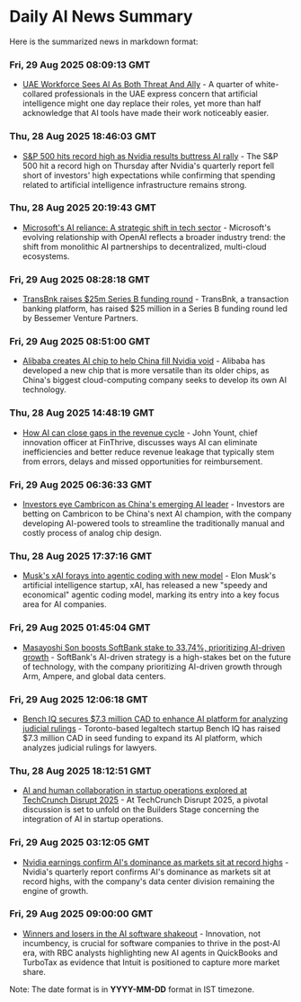 # Daily AI News Summary

Here is the summarized news in markdown format:

### Fri, 29 Aug 2025 08:09:13 GMT
- [UAE Workforce Sees AI As Both Threat And Ally](https://menafn.com/1109992185/UAE-Workforce-Sees-AI-As-Both-Threat-And-Ally) - A quarter of white-collared professionals in the UAE express concern that artificial intelligence might one day replace their roles, yet more than half acknowledge that AI tools have made their work noticeably easier.

### Thu, 28 Aug 2025 18:46:03 GMT
- [S&P 500 hits record high as Nvidia results buttress AI rally](https://www.kitco.com/news/off-the-wire/2025-08-28/sp-500-hits-record-high-nvidia-results-butress-ai-rally) - The S&P 500 hit a record high on Thursday after Nvidia's quarterly report fell short of investors' high expectations while confirming that spending related to artificial intelligence infrastructure remains strong.

### Thu, 28 Aug 2025 20:19:43 GMT
- [Microsoft's AI reliance: A strategic shift in tech sector](https://www.ainvest.com/news/microsoft-ai-reliance-strategic-shift-tech-sector-2508/) - Microsoft's evolving relationship with OpenAI reflects a broader industry trend: the shift from monolithic AI partnerships to decentralized, multi-cloud ecosystems.

### Fri, 29 Aug 2025 08:28:18 GMT
- [TransBnk raises $25m Series B funding round](https://www.fintechfutures.com/venture-capital-funding/transbnk-raises-25m-series-b-funding-round) - TransBnk, a transaction banking platform, has raised $25 million in a Series B funding round led by Bessemer Venture Partners.

### Fri, 29 Aug 2025 08:51:00 GMT
- [Alibaba creates AI chip to help China fill Nvidia void](https://www.wsj.com/tech/ai/alibaba-ai-chip-nvidia-f5dc96e3) - Alibaba has developed a new chip that is more versatile than its older chips, as China's biggest cloud-computing company seeks to develop its own AI technology.

### Thu, 28 Aug 2025 14:48:19 GMT
- [How AI can close gaps in the revenue cycle](https://www.mobihealthnews.com/video/how-ai-can-close-gaps-revenue-cycle) - John Yount, chief innovation officer at FinThrive, discusses ways AI can eliminate inefficiencies and better reduce revenue leakage that typically stem from errors, delays and missed opportunities for reimbursement.

### Fri, 29 Aug 2025 06:36:33 GMT
- [Investors eye Cambricon as China's emerging AI leader](https://www.startupecosystem.ca/news/investors-eye-cambricon-as-chinas-emerging-ai-leader/) - Investors are betting on Cambricon to be China's next AI champion, with the company developing AI-powered tools to streamline the traditionally manual and costly process of analog chip design.

### Thu, 28 Aug 2025 17:37:16 GMT
- [Musk's xAI forays into agentic coding with new model](https://www.reuters.com/business/musks-xai-forays-into-agentic-coding-with-new-model-2025-08-28/) - Elon Musk's artificial intelligence startup, xAI, has released a new "speedy and economical" agentic coding model, marking its entry into a key focus area for AI companies.

### Fri, 29 Aug 2025 01:45:04 GMT
- [Masayoshi Son boosts SoftBank stake to 33.74%, prioritizing AI-driven growth](https://www.ainvest.com/news/masayoshi-son-ai-gambit-strategic-reentry-future-tech-creation-2508/) - SoftBank's AI-driven strategy is a high-stakes bet on the future of technology, with the company prioritizing AI-driven growth through Arm, Ampere, and global data centers.

### Fri, 29 Aug 2025 12:06:18 GMT
- [Bench IQ secures $7.3 million CAD to enhance AI platform for analyzing judicial rulings](https://www.startupecosystem.ca/news/bench-iq-secures-7-3-million-cad-to-enhance-ai-platform-for-analyzing-judicial-rulings/) - Toronto-based legaltech startup Bench IQ has raised $7.3 million CAD in seed funding to expand its AI platform, which analyzes judicial rulings for lawyers.

### Thu, 28 Aug 2025 18:12:51 GMT
- [AI and human collaboration in startup operations explored at TechCrunch Disrupt 2025](https://www.startupecosystem.ca/news/ai-and-human-collaboration-in-startup-operations-explored-at-techcrunch-disrupt-2025/) - At TechCrunch Disrupt 2025, a pivotal discussion is set to unfold on the Builders Stage concerning the integration of AI in startup operations.

### Fri, 29 Aug 2025 03:12:05 GMT
- [Nvidia earnings confirm AI's dominance as markets sit at record highs](https://www.themanufacturer.com/articles/nvidia-earnings-confirm-ais-dominance-as-markets-sit-at-record-highs/) - Nvidia's quarterly report confirms AI's dominance as markets sit at record highs, with the company's data center division remaining the engine of growth.

### Fri, 29 Aug 2025 09:00:00 GMT
- [Winners and losers in the AI software shakeout](https://www.businessinsider.com/winners-losers-ai-software-shakeout-2025-8) - Innovation, not incumbency, is crucial for software companies to thrive in the post-AI era, with RBC analysts highlighting new AI agents in QuickBooks and TurboTax as evidence that Intuit is positioned to capture more market share.

Note: The date format is in **YYYY-MM-DD** format in IST timezone.